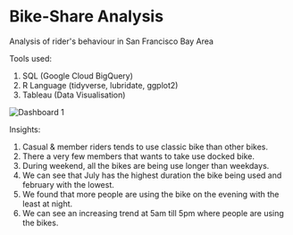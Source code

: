 # Bike-Share Analysis
Analysis of rider's behaviour in San Francisco  Bay Area

Tools used:
1. SQL (Google Cloud BigQuery)
2. R Language (tidyverse, lubridate, ggplot2)
3. Tableau (Data Visualisation)

![Dashboard 1](https://user-images.githubusercontent.com/32995833/151298202-ac2d4233-1b98-49a5-97fc-6a67fa785975.png)

Insights:
1. Casual & member riders tends to use classic bike than other bikes.
2. There a very few members that wants to take use docked bike.
3. During weekend, all the bikes are being use longer than weekdays.
4. We can see that July has the highest duration the bike being used and february with the lowest.
5. We found that more people are using the bike on the evening with the least at night.
6. We can see an increasing trend at 5am till 5pm where people are using the bikes.
